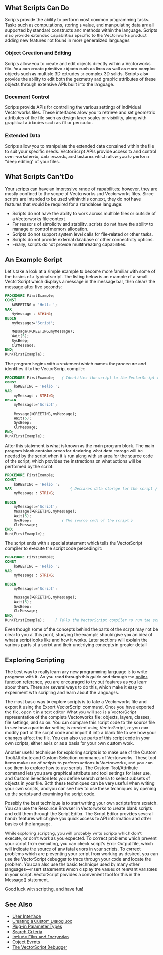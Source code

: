 ## What Scripts Can Do

Scripts provide the ability to perform most common programming tasks. Tasks such as computations, storing a value,
and manipulating data are all supported by standard constructs and methods within the language. Scripts also
provide extended capabilities specific to the Vectorworks product, adding new features not found in more generalized
languages.

### Object Creation and Editing

Scripts allow you to create and edit objects directly within a Vectorworks file. You can create primitive objects such as
lines as well as more complex objects such as multiple 3D extrudes or complex 3D solids. Scripts also provide the
ability to edit both the geometry and graphic attributes of these objects through extensive APIs built into the language.

### Document Control

Scripts provide APIs for controlling the various settings of individual Vectorworks files. These interfaces allow you to
retrieve and set geometric attributes of the file such as design layer scales or visibility, along with graphical attributes
such as fill or pen color.

### Extended Data

Scripts allow you to manipulate the extended data contained within the file to suit your specific needs. VectorScript
APIs provide access to and control over worksheets, data records, and textures which allow you to perform “deep
editing” of your files.

## What Scripts Can't Do

Your scripts can have an impressive range of capabilities; however, they are mostly confined to the scope of
Vectorworks and Vectorworks files. Since scripts are intended to be used within this context, they do not have features
that would be required for a standalone language:
* Scripts do not have the ability to work across multiple files or outside of a Vectorworks file context.
* For reasons of simplicity and stability, scripts do not have the ability to manage or control memory allocation.
* Scripts do not support system level calls for file‐related or other tasks.
* Scripts do not provide external database or other connectivity options.
* Finally, scripts do not provide multithreading capabilities.

## An Example Script

Letʹs take a look at a simple example to become more familiar with some of the basics of a typical script. The listing
below is an example of a small VectorScript which displays a message in the message bar, then clears the message after
five seconds:

```pascal
PROCEDURE FirstExample;
CONST
   kGREETING = 'Hello ';
VAR
   MyMessage : STRING;
BEGIN
   myMessage:='Script';

   Message(kGREETING,myMessage);
   Wait(5);
   SysBeep;
   ClrMessage;
END;
Run(FirstExample);
```

The program begins with a statement which names the procedure and identifies it to the VectorScript compiler:

```pascal
PROCEDURE FirstExample;   { Identifies the script to the VectorScript compiler }
CONST
	kGREETING = 'Hello ';
VAR
	myMessage : STRING;
BEGIN
	myMessage:='Script';
	
	Message(kGREETING,myMessage);
	Wait(5);
	SysBeep;
	ClrMessage;
END;
Run(FirstExample);
```

After this statement is what is known as the main program block. The main program block contains areas for declaring
what data storage will be needed by the script when it is run along with an area for the source code of the script, which
provides the instructions on what actions will be performed by the script:

```pascal
PROCEDURE FirstExample;
CONST
	kGREETING = 'Hello ';
VAR                           { Declares data storage for the script }
	myMessage : STRING;
	
BEGIN
	myMessage:='Script';
	Message(kGREETING,myMessage);
	Wait(5);
	SysBeep;              { The source code of the script }
	ClrMessage;
END;
Run(FirstExample);
```

The script ends with a special statement which tells the VectorScript compiler to execute the script code preceding it:

```pascal
PROCEDURE FirstExample;
CONST
	kGREETING = 'Hello ';
VAR
	myMessage : STRING;

BEGIN
	myMessage:='Script';

	Message(kGREETING,myMessage);
	Wait(5);
	SysBeep;
	ClrMessage;
END;
Run(FirstExample);     { Tells the VectorScript compiler to run the script }
```

Even though some of the concepts behind the parts of the script may not be clear to you at this point, studying the
example should give you an idea of what a script looks like and how it works. Later sections will explain the various
parts of a script and their underlying concepts in greater detail.

## Exploring Scripting

The best way to really learn any new programming language is to write programs with it. As you read through this
guide and through the [online function reference](../../Function%20Reference/README.md), you are encouraged to try out
features as you learn about them. There are several ways to do this, which make it easy to experiment with scripting
and learn about the languages.

The most basic way to explore scripts is to take a Vectorworks file and export it using the Export VectorScript
command. Once you have exported the file, open it in a text editor. What you will see is a VectorScript representation
of the complete Vectorworks file: objects, layers, classes, file settings, and so on. You can compare this script code to the
source file to see how a particular setting is created using VectorScript, or you can modify part of the script code and
import it into a blank file to see how your changes affect the file. You can also use parts of this script code in your own
scripts, either as‐is or as a basis for your own custom work.

Another useful technique for exploring scripts is to make use of the Custom Tool/Attribute and Custom Selection
commands of Vectorworks. These tool items make use of scripts to perform actions in Vectorworks, and you can use
them to explore how to use scripts. The Custom Tool/Attribute command lets you save graphical attribute and tool
settings for later use, and Custom Selection lets you define search criteria to select subsets of objects in your file. Both
these techniques can be very useful when writing your own scripts, and you can see how to use these techniques by
opening up the scripts and examining the script code.

Possibly the best technique is to start writing your own scripts from scratch. You can use the Resource Browser in
Vectorworks to create blank scripts and edit them through the Script Editor. The Script Editor provides several handy
features which give you quick access to API information and other basics of the language.

While exploring scripting, you will probably write scripts which don’t execute, or don’t work as you expected. To
correct problems which prevent your script from executing, you can check scriptʹs Error Output file, which will
indicate the source of any fatal errors in your scripts. To correct problems which are preventing your script from
working as desired, you can use the VectorScript debugger to trace through your code and locate the problem. You can
also use the basic technique used by many other languages—insert statements which display the values of relevant
variables in your script. VectorScript provides a convenient tool for this in the Message() statement.

Good luck with scripting, and have fun!


## See Also
* [User Interface](User%20Interface.md)
* [Creating a Custom Dialog Box](Creating%20a%20Custom%20Dialog%20Box.md)
* [Plug-in Parameter Types](Plug-in%20Parameter%20Types.md)
* [Search Criteria](Search%20Criteria.md)
* [Include Files and Encryption](Include%20Files%20and%20Encryption.md)
* [Object Events](Object%20Events.md)
* [The VectorScript Debugger](The%20VectorScript%20Debugger.md)